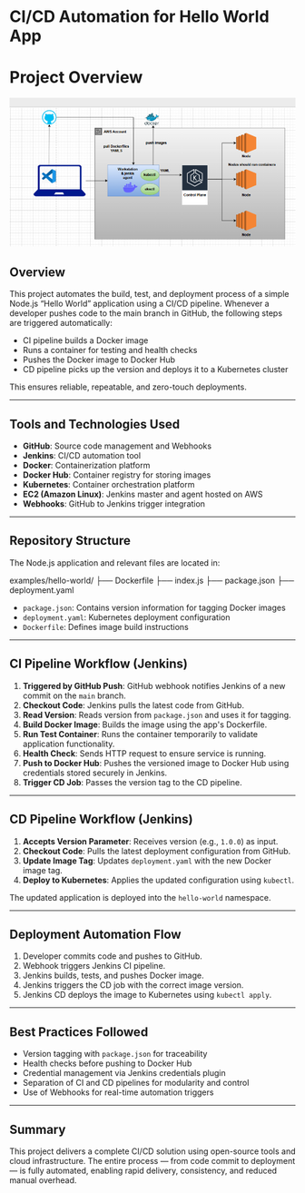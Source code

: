 # CI/CD Automation for Hello World App

# Project Overview
![alt text](project.png)


## Overview

This project automates the build, test, and deployment process of a simple Node.js “Hello World” application using a CI/CD pipeline. Whenever a developer pushes code to the main branch in GitHub, the following steps are triggered automatically:

- CI pipeline builds a Docker image
- Runs a container for testing and health checks
- Pushes the Docker image to Docker Hub
- CD pipeline picks up the version and deploys it to a Kubernetes cluster

This ensures reliable, repeatable, and zero-touch deployments.

---

## Tools and Technologies Used

- **GitHub**: Source code management and Webhooks
- **Jenkins**: CI/CD automation tool
- **Docker**: Containerization platform
- **Docker Hub**: Container registry for storing images
- **Kubernetes**: Container orchestration platform
- **EC2 (Amazon Linux)**: Jenkins master and agent hosted on AWS
- **Webhooks**: GitHub to Jenkins trigger integration

---

## Repository Structure

The Node.js application and relevant files are located in:


examples/hello-world/
├── Dockerfile
├── index.js
├── package.json
├── deployment.yaml



- `package.json`: Contains version information for tagging Docker images
- `deployment.yaml`: Kubernetes deployment configuration
- `Dockerfile`: Defines image build instructions

---

## CI Pipeline Workflow (Jenkins)

1. **Triggered by GitHub Push**: GitHub webhook notifies Jenkins of a new commit on the `main` branch.
2. **Checkout Code**: Jenkins pulls the latest code from GitHub.
3. **Read Version**: Reads version from `package.json` and uses it for tagging.
4. **Build Docker Image**: Builds the image using the app's Dockerfile.
5. **Run Test Container**: Runs the container temporarily to validate application functionality.
6. **Health Check**: Sends HTTP request to ensure service is running.
7. **Push to Docker Hub**: Pushes the versioned image to Docker Hub using credentials stored securely in Jenkins.
8. **Trigger CD Job**: Passes the version tag to the CD pipeline.

---

## CD Pipeline Workflow (Jenkins)

1. **Accepts Version Parameter**: Receives version (e.g., `1.0.0`) as input.
2. **Checkout Code**: Pulls the latest deployment configuration from GitHub.
3. **Update Image Tag**: Updates `deployment.yaml` with the new Docker image tag.
4. **Deploy to Kubernetes**: Applies the updated configuration using `kubectl`.

The updated application is deployed into the `hello-world` namespace.

---

## Deployment Automation Flow

1. Developer commits code and pushes to GitHub.
2. Webhook triggers Jenkins CI pipeline.
3. Jenkins builds, tests, and pushes Docker image.
4. Jenkins triggers the CD job with the correct image version.
5. Jenkins CD deploys the image to Kubernetes using `kubectl apply`.

---

## Best Practices Followed

- Version tagging with `package.json` for traceability
- Health checks before pushing to Docker Hub
- Credential management via Jenkins credentials plugin
- Separation of CI and CD pipelines for modularity and control
- Use of Webhooks for real-time automation triggers

---

## Summary

This project delivers a complete CI/CD solution using open-source tools and cloud infrastructure. The entire process — from code commit to deployment — is fully automated, enabling rapid delivery, consistency, and reduced manual overhead.

